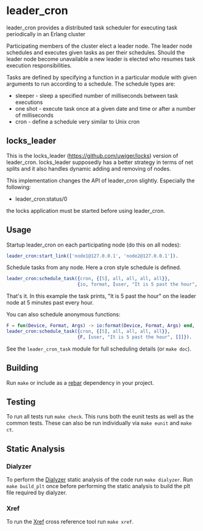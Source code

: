 # leader_cron

leader_cron provides a distributed task scheduler for executing task
periodically in an Erlang cluster

Participating members of the cluster elect a leader node. The leader node
schedules and executes given tasks as per their schedules. Should the leader
node become unavailable a new leader is elected who resumes task execution
responsibilities.

Tasks are defined by specifying a function in a particular module with given
arguments to run according to a schedule. The schedule types are:

* sleeper - sleep a specified number of milliseconds between task executions
* one shot - execute task once at a given date and time or after a number of
milliseconds
* cron - define a schedule very similar to Unix cron


## locks_leader
This is the locks_leader (https://github.com/uwiger/locks) version of
leader_cron. locks_leader supposedly has a better strategy in terms of net
splits and it also handles dynamic adding and removing of nodes.

This implementation changes the API of leader_cron slightly. Especially the following:

* leader_cron:status/0 

the locks application must be started before using leader_cron. 


## Usage

Startup leader_cron on each participating node (do this on all nodes):

```erlang
leader_cron:start_link(['node1@127.0.0.1', 'node2@127.0.0.1']).
```

Schedule tasks from any node. Here a cron style schedule is defined.

```erlang
leader_cron:schedule_task({cron, {[5], all, all, all, all}},
                          {io, format, [user, "It is 5 past the hour", []]}).
```

That's it. In this example the task prints, "It is 5 past the hour" on the
leader node at 5 minutes past every hour.

You can also schedule anonymous functions:
```erlang
F = fun(Device, Format, Args) -> io:format(Device, Format, Args) end,
leader_cron:schedule_task({cron, {[5], all, all, all, all}},
                          {F, [user, "It is 5 past the hour", []]}).
```

See the `leader_cron_task` module for full scheduling details (or `make doc`).

## Building

Run `make` or include as a [rebar](https://github.com/basho/rebar) dependency
in your project.

## Testing

To run all tests run `make check`. This runs both the eunit tests as well as the
common tests. These can also be run individually via `make eunit` and `make ct`.

## Static Analysis


### Dialyzer

To perform the [Dialyzer](http://www.erlang.org/doc/man/dialyzer.html)
static analysis of the code run `make dialyzer`. Run `make build_plt`
once before performing the static analysis to build the plt file required
by dialyzer.

### Xref

To run the [Xref](http://www.erlang.org/doc/apps/tools/xref_chapter.html)
cross reference tool run `make xref`.
